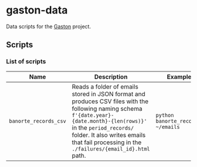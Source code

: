 # gaston-data
Data scripts for the [Gaston](https://github.com/ramomar/gaston) project.

## Scripts

### List of scripts

| Name | Description | Example usage |
|------|-------------|-------|
| `banorte_records_csv` | Reads a folder of emails stored in JSON format and produces CSV files with the following naming schema `f'{date.year}-{date.month}-{len(rows)}'` in the `period_records/` folder. It also writes emails that fail processing in the `./failures/{email_id}.html` path.| `python banorte_records_csv.py ~/emails` |
